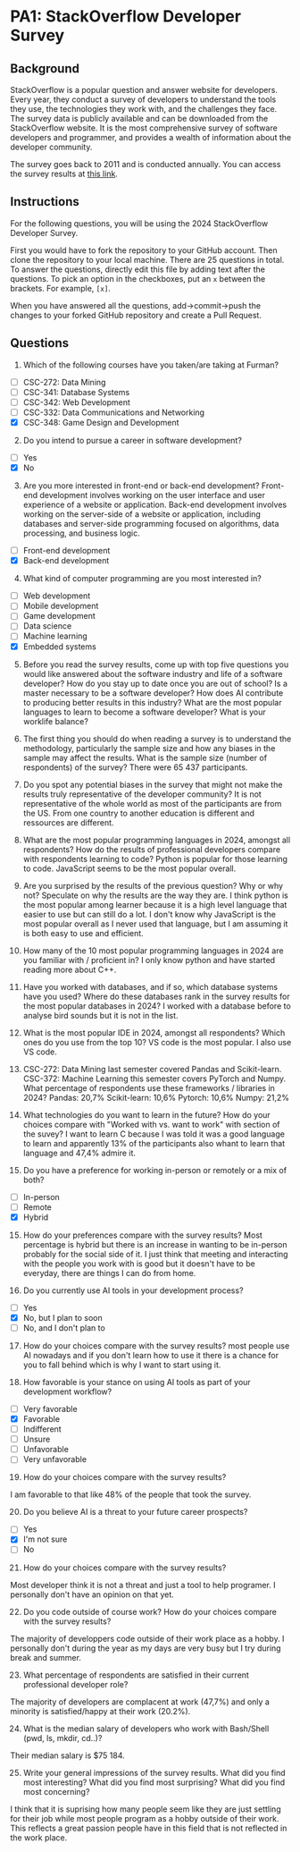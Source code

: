 
# PA1: StackOverflow Developer Survey

## Background

StackOverflow is a popular question and answer website for developers. Every year, they conduct a survey of developers to understand the tools they use, the technologies they work with, and the challenges they face. The survey data is publicly available and can be downloaded from the StackOverflow website. It is the most comprehensive survey of software developers and programmer, and provides a wealth of information about the developer community. 

The survey goes back to 2011 and is conducted annually. You can access the survey results at [this link](https://survey.stackoverflow.co/). 

## Instructions 

For the following questions, you will be using the 2024 StackOverflow Developer Survey. 

First you would have to fork the repository to your GitHub account. Then clone the repository to your local machine.
There are 25 questions in total. To answer the questions, directly edit this file by adding text after the questions. To pick an option in the checkboxes, put an `x` between the brackets. For example, `[x]`. 

When you have answered all the questions, add->commit->push the changes to your forked GitHub repository and create a Pull Request. 

## Questions

1. Which of the following courses have you taken/are taking at Furman? 

- [ ] CSC-272: Data Mining
- [ ] CSC-341: Database Systems
- [ ] CSC-342: Web Development
- [ ] CSC-332: Data Communications and Networking
- [x] CSC-348: Game Design and Development

2. Do you intend to pursue a career in software development?

- [ ] Yes
- [x] No

3. Are you more interested in front-end or back-end development? Front-end development involves working on the user interface and user experience of a website or application. Back-end development involves working on the server-side of a website or application, including databases and server-side programming focused on algorithms, data processing, and business logic.

- [ ] Front-end development
- [x] Back-end development

4. What kind of computer programming are you most interested in?

- [ ] Web development
- [ ] Mobile development
- [ ] Game development
- [ ] Data science
- [ ] Machine learning
- [x] Embedded systems 

5. Before you read the survey results, come up with top five questions you would like answered about the software industry and life of a software developer? 
How do you stay up to date once you are out of school?
Is a master necessary to be a software developer?
How does AI contribute to producing better results in this industry?
What are the most popular languages to learn to become a software developer?
What is your worklife balance?


6. The first thing you should do when reading a survey is to understand the methodology, particularly the sample size and how any biases in the sample may affect the results. What is the sample size (number of respondents) of the survey? 
There were 65 437 participants.


7. Do you spot any potential biases in the survey that might not make the results truly representative of the developer community?
It is not representative of the whole world as most of the participants are from the US. From one country to another education is different and ressources are different. 


8. What are the most popular programming languages in 2024, amongst all respondents? How do the results of professional developers compare with respondents learning to code?
Python is popular for those learning to code. JavaScript seems to be the most popular overall.


9. Are you surprised by the results of the previous question? Why or why not? Speculate on why the results are the way they are.
I think python is the most popular among learner because it is a high level language that easier to use but can still do a lot. I don't know why JavaScript is the most popular overall as I never used that language, but I am assuming it is both easy to use and efficient.


10. How many of the 10 most popular programming languages in 2024 are you familiar with / proficient in?
I only know python and have started reading more about C++.


11. Have you worked with databases, and if so, which database systems have you used? Where do these databases rank in the survey results for the most popular databases in 2024?
I worked with a database before to analyse bird sounds but it is not in the list.


12. What is the most popular IDE in 2024, amongst all respondents? Which ones do you use from the top 10?
VS code is the most popular. I also use VS code.


13. CSC-272: Data Mining last semester covered Pandas and Scikit-learn. CSC-372: Machine Learning this semester covers PyTorch and Numpy. What percentage of respondents use these frameworks / libraries in 2024?
Pandas: 20,7%
Scikit-learn: 10,6%
Pytorch: 10,6%
Numpy: 21,2%


14. What technologies do you want to learn in the future? How do your choices compare with "Worked with vs. want to work" with section of the suvey? 
I want to learn C because I was told it was a good language to learn and apparently 13% of the participants also whant to learn that language and 47,4% admire it.


15. Do you have a preference for working in-person or remotely or a mix of both? 

- [ ] In-person
- [ ] Remote
- [x] Hybrid

15. How do your preferences compare with the survey results?
Most percentage is hybrid but there is an increase in wanting to be in-person probably for the social side of it. I just think that meeting and interacting with the people you work with is good but it doesn't have to be everyday, there are things I can do from home.

16. Do you currently use AI tools in your development process? 

- [ ] Yes
- [x] No, but I plan to soon 
- [ ] No, and I don't plan to

17. How do your choices compare with the survey results?
most people use AI nowadays and if you don't learn how to use it there is a chance for you to fall behind which is why I want to start using it.


18. How favorable is your stance on using AI tools as part of your development workflow?

- [ ] Very favorable
- [x] Favorable
- [ ] Indifferent
- [ ] Unsure 
- [ ] Unfavorable
- [ ] Very unfavorable

19. How do your choices compare with the survey results?

I am favorable to that like 48% of the people that took the survey.


20. Do you believe AI is a threat to your future career prospects?

- [ ] Yes
- [x] I'm not sure
- [ ] No

21. How do your choices compare with the survey results?

Most developer think it is not a threat and just a tool to help programer. I personally don't have an opinion on that yet.

22. Do you code outside of course work? How do your choices compare with the survey results?

The majority of developpers code outside of their work place as a hobby. I personally don't during the year as my days are very busy but I try during break and summer.

23. What percentage of respondents are satisfied in their current professional developer role?

The majority of developers are complacent at work (47,7%) and only a minority is satisfied/happy at their work (20.2%).

24. What is the median salary of developers who work with Bash/Shell (pwd, ls, mkdir, cd..)? 

Their median salary is $75 184.

25. Write your general impressions of the survey results. What did you find most interesting? What did you find most surprising? What did you find most concerning?

I think that it is suprising how many people seem like they are just settling for their job while most people program as a hobby outside of their work. This reflects a great passion people have in this field that is not reflected in the work place. 
